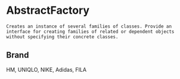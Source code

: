 # AbstractFactory

```
Creates an instance of several families of classes. Provide an interface for creating families of related or dependent objects without specifying their concrete classes.
```

## Brand

HM, UNIQLO, NIKE, Adidas, FILA
